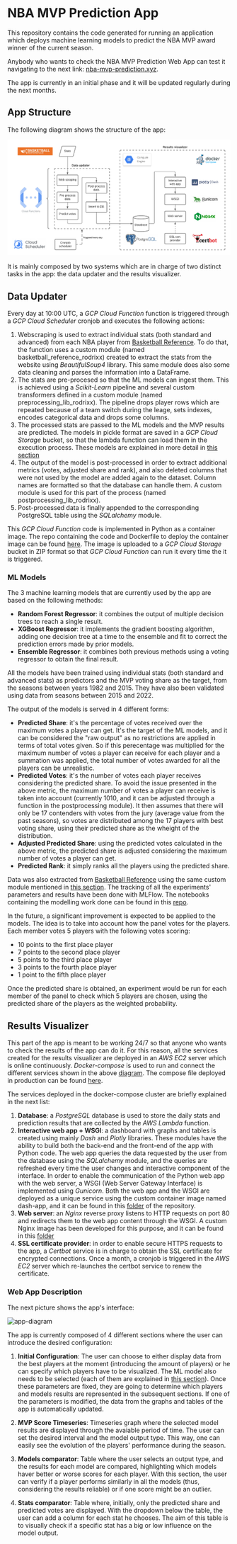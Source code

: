 # NBA MVP Prediction App

This repository contains the code generated for running an application which deploys machine learning models to predict the NBA MVP award winner of the current season. 

Anybody who wants to check the NBA MVP Prediction Web App can test it navigating to the next link: [nba-mvp-prediction.xyz](https://nba-mvp-prediction.xyz). 

The app is currently in an initial phase and it will be updated regularly during the next months.

## App Structure

The following diagram shows the structure of the app:

![app-diagram](/readme-pics/app_diagram_gcp.png)

It is mainly composed by two systems which are in charge of two distinct tasks in the app: the data updater and the results visualizer.

## Data Updater

Every day at 10:00 UTC, a *GCP Cloud Function* function is triggered through a *GCP Cloud Scheduler* cronjob and executes the following actions:

1. Webscraping is used to extract individual stats (both standard and advanced) from each NBA player from [Basketball Reference](https://www.basketball-reference.com). To do that, the function uses a custom module (named basketball_reference_rodrixx) created to extract the stats from the website using *BeautifulSoup4* library. This same module does also some data cleaning and parses the information into a DataFrame.
2. The stats are pre-procesed so that the ML models can ingest them. This is achieved using a *Scikit-Learn* pipeline and several custom transformers defined in a custom module (named preprocessing_lib_rodrixx). The pipeline drops player rows which are repeated because of a team switch during the leage, sets indexes, encodes categorical data and drops some columns.
3. The processed stats are passed to the ML models and the MVP results are predicted. The models in pickle format are saved in a *GCP Cloud Storage* bucket, so that the lambda function can load them in the execution process. These models are explained in more detail in [this section](#ml-models)
4. The output of the model is post-processed in order to extract additional metrics (votes, adjusted share and rank), and also deleted columns that were not used by the model are added again to the dataset. Column names are formatted so that the database can handle them. A custom module is used for this part of the process (named postprocessing_lib_rodrixx).
5. Post-processed data is finally appended to the corresponding PostgreSQL table using the *SQLalchemy* module.

This *GCP Cloud Function* code is implemented in Python as a container image. The repo containing the code and Dockerfile to deploy the container image can be found [here](https://github.com/Rodrixx05/nba-mvp-prediction-data-getter). The image is uploaded to a *GCP Cloud Storage* bucket in ZIP format so that *GCP Cloud Function* can run it every time the it is triggered.

### ML Models

The 3 machine learning models that are currently used by the app are based on the following methods:

- **Random Forest Regressor**: it combines the output of multiple decision trees to reach a single result.
- **XGBoost Regressor**: it implements the gradient boosting algorithm, adding one decision tree at a time to the ensemble and fit to correct the prediction errors made by prior models.
- **Ensemble Regressor**: it combines both previous methods using a voting regressor to obtain the final result.

All the models have been trained using individual stats (both standard and advanced stats) as predictors and the MVP voting share as the target, from the seasons between years 1982 and 2015. They have also been validated using data from seasons between 2015 and 2022. 

The output of the models is served in 4 different forms:

- **Predicted Share**: it's the percentage of votes received over the maximum votes a player can get. It's the target of the ML models, and it can be considered the "raw output" as no restrictions are applied in terms of total votes given. So if this perecentage was multiplied for the maximum number of votes a player can receive for each player and a summation was applied, the total number of votes awarded for all the players can be unrealistic. 
- **Predicted Votes**: it's the number of votes each player receives considering the predicted share. To avoid the issue presented in the above metric, the maximum number of votes a player can receive is taken into account (currently 1010, and it can be adjusted through a function in the postprocessing module). It then assumes that there will only be 17 contenders with votes from the jury (average value from the past seasons), so votes are distributed among the 17 players with best voting share, using their predicted share as the wheight of the distribution.
- **Adjusted Predicted Share**: using the predicted votes calculated in the above metric, the predicted share is adjusted considering the maximum number of votes a player can get.
- **Predicted Rank**: it simply ranks all the players using the predicted share.

Data was also extracted from [Basketball Reference](https://www.basketball-reference.com) using the same custom module mentioned in [this section](#data-updater). The tracking of all the experiments' parameters and results have been done with MLFlow. The notebooks containing the modelling work done can be found in this [repo](https://github.com/Rodrixx05/nba-mvp-prediction-modelling).

In the future, a significant improvement is expected to be applied to the models. The idea is to take into account how the panel votes for the players. Each member votes 5 players with the following votes scoring:
- 10 points to the first place player
- 7 points to the second place player
- 5 points to the third place player
- 3 points to the fourth place player
- 1 point to the fifth place player

Once the predicted share is obtained, an experiment would be run for each member of the panel to check which 5 players are chosen, using the predicted share of the players as the weighted probability. 

## Results Visualizer

This part of the app is meant to be working 24/7 so that anyone who wants to check the results of the app can do it. For this reason, all the services created for the results visualizer are deployed in an *AWS EC2* server which is online continuously. *Docker-compose* is used to run and connect the different services shown in the above [diagram](#app-structure). The compose file deployed in production can be found [here](docker-compose-prod.yml).

The services deployed in the docker-compose cluster are briefly explained in the next list:

1. **Database**: a *PostgreSQL* database is used to store the daily stats and prediction results that are collected by the *AWS Lambda* function. 
2. **Interactive web app + WSGI**: a dashboard with graphs and tables is created using mainly *Dash* and *Plotly* libraries. These modules have the ability to build both the back-end and the front-end of the app with Python code. The web app queries the data requested by the user from the database using the *SQLalchemy* module, and the queries are refreshed every time the user changes and interactive component of the interface. In order to enable the communication of the Python web app with the web server, a WSGI (Web Server Gateway Interface) is implemented using *Gunicorn*. Both the web app and the WSGI are deployed as a unique service using the custom container image named dash-app, and it can be found in this [folder](dash-files/) of the repository.
3. **Web server**: an *Nginx* reverse proxy listens to HTTP requests on port 80 and redirects them to the web app content through the WSGI. A custom Nginx image has been developed for this purpose, and it can be found in this [folder](nginx-files/)
4. **SSL certificate provider**: in order to enable secure HTTPS requests to the app, a *Certbot* service is in charge to obtain the SSL certificate for encrypted connections. Once a month, a cronjob is triggered in the *AWS EC2* server which re-launches the certbot service to renew the certificate.

### Web App Description

The next picture shows the app's interface:

![app-diagram](/readme-pics/web_app.png)

The app is currently composed of 4 different sections where the user can introduce the desired configuration:

1. **Initial Configuration**: The user can choose to either display data from the best players at the moment (introducing the amount of players) or he can specify which players have to be visualized. The ML model also needs to be selected (each of them are explained in [this section](#ml-models)). Once these parameters are fixed, they are going to determine which players and models results are represented in the subsequent sections. If one of the parameters is modified, the data from the graphs and tables of the app is automatically updated.

2. **MVP Score Timeseries**: Timeseries graph where the selected model results are displayed through the avaiable period of time. The user can set the desired interval and the model output type. This way, one can easily see the evolution of the players' performance during the season.

3. **Models comparator**: Table where the user selects an output type, and the results for each model are compared, highlighting which models haver better or worse scores for each player. With this section, the user can verify if a player performs similarly in all the models (thus, considering the results reliable) or if one score might be an outlier. 

4. **Stats comparator**: Table where, initially, only the predicted share and predicted votes are displayed. With the dropdown below the table, the user can add a column for each stat he chooses. The aim of this table is to visually check if a specific stat has a big or low influence on the model output. 